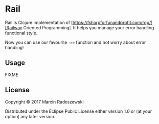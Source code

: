 # Rail

Rail is Clojure implementation of [https://fsharpforfunandprofit.com/rop/][Railway Oriented Programming].
It helps you manage your error handling functional style.

Now you can use our favourite `->>` function and not worry about error handling!

## Usage

FIXME

## License

Copyright © 2017 Marcin Radoszewski

Distributed under the Eclipse Public License either version 1.0 or (at
your option) any later version.

